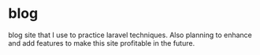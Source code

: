 # blog
blog site that I use to practice laravel techniques. Also planning to enhance and add features to make this site profitable in the future.

